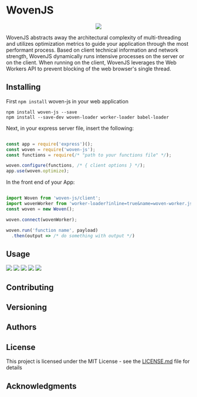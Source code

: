 # WovenJS
<p align="center">
  <img src="https://user-images.githubusercontent.com/4038732/35308567-17f72930-005d-11e8-9134-c21c741f0cc7.png">
</p>

WovenJS abstracts away the architectural complexity of multi-threading and utilizes optimization metrics to guide your application through the most performant process. Based on client technical information and network strength, WovenJS dynamically runs intensive processes on the server or on the client. When running on the client, WovenJS leverages the Web Workers API to prevent blocking of the web browser's single thread.


## Installing
First `npm install` woven-js in your web application 

```
npm install woven-js --save
npm install --save-dev woven-loader worker-loader babel-loader
```

Next, in your express server file, insert the following:

```javascript

const app = require('express')();
const woven = require('woven-js');
const functions = require(/* "path to your functions file" */);

woven.configure(functions, /* { client options } */);
app.use(woven.optimize);

```
In the front end of your App:

```javascript

import Woven from 'woven-js/client';
import wovenWorker from 'worker-loader?inline=true&name=woven-worker.js!babel-loader!woven-loader!<path to your functions>';
const woven = new Woven();

woven.connect(wovenWorker);

woven.run('function name', payload)
  .then(output => /* do something with output */)

```
## Usage
<p>
  <img src="https://user-images.githubusercontent.com/4038732/35308543-0315f870-005d-11e8-82fa-17aede333138.png">
  <img src="https://user-images.githubusercontent.com/4038732/35308546-05bdf154-005d-11e8-9877-ceabb6a07424.png">
  <img src="https://user-images.githubusercontent.com/4038732/35308554-09e7228c-005d-11e8-9329-f49ab7580292.png">
  <img src="https://user-images.githubusercontent.com/4038732/35308551-07f95ea4-005d-11e8-8d81-4b8ade2db02f.png">
  <img src="https://user-images.githubusercontent.com/4038732/35312909-8b81ba90-0072-11e8-9612-426cf8f92c32.png">
</p>



## Contributing



## Versioning

 

## Authors



## License

This project is licensed under the MIT License - see the [LICENSE.md](LICENSE.md) file for details

## Acknowledgments
